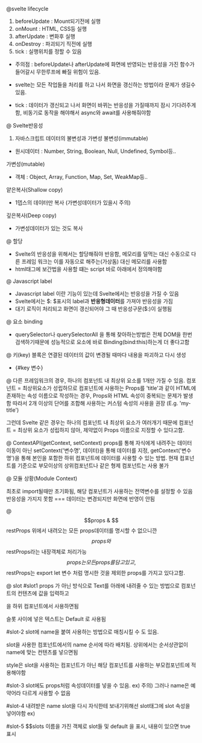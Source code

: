 @svelte lifecycle 

1. beforeUpdate : Mount되기전에 실행
2. onMount : HTML, CSS등 실행
3. afterUpdate : 변화후 실행
4. onDestroy : 파괴되기 직전에 실행
5. tick : 실행위치를 정할 수 있음

- 주의점 : beforeUpdate나 afterUpdate에 화면에 반영되는 반응성을 가진 함수가 들어갈시 무한루프에 빠질 위험이 있음.

- svelte는 모든 작업들을 처리를 하고 나서 화면을 갱신하는 방법이라 문제가 생길수있음.
- tick : 데이터가 갱신되고 나서 화면이 바뀌는 반응성을 가질때까지 잠시 기다려주게함, 비동기로 동작을 해야해서 async와 await를 사용해줘야함

@ Svelte반응성
1. 자바스크립트 데이터의 불변성과 가변성
불변성(immutable)
- 원시데이터 : Number, String, Boolean, Null, Undefined, Symbol등..

가변성(mutable)
- 객체 : Object, Array, Function, Map, Set, WeakMap등..

얕은복사(Shallow copy)
- 1뎁스의 데이터만 복사 (가변성데이터가 있을시 주의)

깊은복사(Deep copy)
- 가변성데이터가 있는 것도 복사

@ 할당
- Svelte의 반응성을 위해서는 할당해줘야 반응함, 메모리를 덜먹는 대신 수동으로
다른 프레임 워크는 이를 자동으로 해주는(가상돔) 대신 메모리를 사용함
- html태그에 보간법을 사용할 떄는 script 바로 아래에서 정의해야함

@ Javascript label
- Javascript label 이란 기능이 있는데 Svelte에서는 반응성을 가질 수 있음
- Svelte에서는 $: $표시의 label과 **반응형데이터**를 가져야 반응성을 가짐
- 대기 로직이 처리되고 화면이 갱신되어야 그 때 반응성구문($:)이 실행됨


@ 요소 binding
- querySelector나 querySelectorAll 을 통해 찾아하는방법은 전체 DOM을 한번 검색하기때문에 
  성능적으로 요소에 바로 Binding(bind:this)하는게 더 좋다고함


@ 키(key) 블록은 연결된 데이터의 값이 변경될 때마다 내용을 파괴하고 다시 생성
- {#key 변수}

@ 다른 프레임워크의 경우, 하나의 컴포넌트 내 최상위 요소를 1개만 가질 수 있음. 
컴포넌트 = 최상위요소가 성립하므로 컴포넌트에 사용하는 Props를 'title'과 같이 HTML에 존재하는 속성 이름으로 작성하는 경우, Props와 HTML 속성이 중복되는 문제가 발생함
따라서 2개 이상의 단어를 조합해 사용하는 커스텀 속성의 사용을 권장 (E.g. 'my-title')

그런데 Svelte 같은 경우는 하나의 컴포넌트 내 최상위 요소가 여러개기 때문에 
컴포넌트 = 최상위 요소가 성립하지 않아, 제약없이 Props 이름으로 지정할 수 있다고함.

@ ContextAPI(getContext, setContext)
props를 통해 자식에게 내려주는 데이터 이동이 아닌 setContext('변수명', 데이터)을 통해 데이터를 지정, getContext('변수명')을 통해 본인을 포함한 하위 컴포넌트에 데이터를 사용할 수 있는 방법. 현재 컴포넌트를 기준으로 부모이상의 상위컴포넌트나 같은 형제 컴포넌트는 사용 불가

@ 모듈 상황(Module Context)
<!--  <script context="module"> </script> -->
최초로 import될때만 초기화됨, 해당 컴포넌트가 사용하는 전역변수를 설정할 수 있음
반응성을 가지지 못함 === 데이터는 변경되지만 화면에 반영이 안됨


@ $$props & $$restProps
위에서 내려오는 모든 props데이터를 명시할 수 없으니깐 $$props와 $$restProps라는 내장객체로 처리가능
$$props는 모든 props를 담고있고,
$$restProps는 export let 변수 처럼 명시한 것을 제외한 props를 가지고 있다고함.


@ slot
#slot1
props 가 아닌 방식으로 Text를 아래에 내려줄 수 있는 방법으로 
컴포넌트의 컨텐츠에 값을 입력하고
<!-- <slot></slot> --> 을 하위 컴포넌트에서 사용하면됨
슬롯 사이에 넣은 텍스트는 Default 로 사용됨

#slot-2
slot에 name을 붙여 사용하는 방법으로 매칭시킬 수 도 있음.

slot을 사용한 컴포넌트에서의 name 순서에 따라 배치됨.
상위에서는 순서상관없이 name에 맞는 컨텐츠를 넣으면됨

style은 slot을 사용하는 컴포넌트가 아닌 해당 컴포넌트를 사용하는 부모컴포넌트에
적용해야함

#slot-3
slot에도 props처럼 속성데이터를 넣을 수 있음. 
ex) <slot name="email" doamin="@abc.com"></slot>
주의) 그러나 name은 예약어라 다르게 사용할 수 없음

#slot-4
내려받은 name slot을 다시 자식한테 보내기위해선 slot태그에 slot 속성을 넣어야함
ex) <slot name="named" slot="named-child"></slot>

#slot-5
$$slots 이름을 가진 객체로 slot들 및 default 을 표시, 내용이 있으면 true 표시
